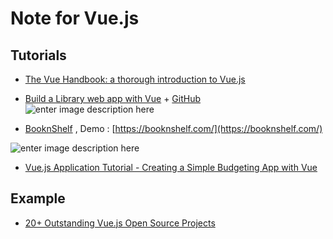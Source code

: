 Note for Vue.js
==
## Tutorials

- [The Vue Handbook: a thorough introduction to Vue.js](https://www.freecodecamp.org/news/the-vue-handbook-a-thorough-introduction-to-vue-js-1e86835d8446/?source=facebookShare-8f150b66bb03-1558110351&fbclid=IwAR3P9N5x-nANZmPkxIaYAENYaRW4ex_pgNe4kicGEXoLo-N7o0c0oMWK5hM&_branch_match_id=623139837775019247)
- [Build a Library web app with Vue](https://scaffoldhub.io/courses/vue-library) + [GitHub](https://github.com/felipepastorelima/vue-library)
![enter image description here](https://storage.googleapis.com/scaffoldhub-public/courses/vue-library/demo.jpg)

- [BooknShelf](https://github.com/Booknshelf/booknshelf) , Demo : [https://booknshelf.com/](https://booknshelf.com/)

![enter image description here](https://github.com/Booknshelf/booknshelf/blob/master/resources/assets/img/backgrounds/default-shelf-cover.jpg?raw=true)

- [Vue.js Application Tutorial - Creating a Simple Budgeting App with Vue](https://matthiashager.com/complete-vuejs-application-tutorial)


## Example

- [20+ Outstanding Vue.js Open Source Projects](https://medium.com/js-dojo/top-vue-js-open-source-projects-45209040fcd)
<!--stackedit_data:
eyJoaXN0b3J5IjpbMTEyOTAxMTEwMiwtODc5MzgxMDgzLDIwMT
E3MTAxNzMsLTQ2NTIzODg3NV19
-->